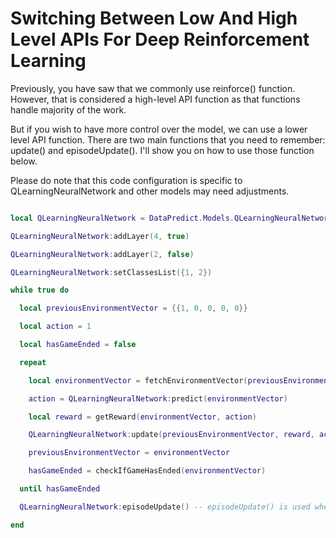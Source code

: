 # Switching Between Low And High Level APIs For Deep Reinforcement Learning

Previously, you have saw that we commonly use reinforce() function. However, that is considered a high-level API function as that functions handle majority of the work. 

But if you wish to have more control over the model, we can use a lower level API function. There are two main functions that you need to remember: update() and episodeUpdate(). I'll show you on how to use those function below. 

Please do note that this code configuration is specific to QLearningNeuralNetwork and other models may need adjustments.

```lua

local QLearningNeuralNetwork = DataPredict.Models.QLearningNeuralNetwork.new()

QLearningNeuralNetwork:addLayer(4, true)

QLearningNeuralNetwork:addLayer(2, false)

QLearningNeuralNetwork:setClassesList({1, 2})

while true do

  local previousEnvironmentVector = {{1, 0, 0, 0, 0}}

  local action = 1

  local hasGameEnded = false

  repeat

    local environmentVector = fetchEnvironmentVector(previousEnvironmentVector, action)

    action = QLearningNeuralNetwork:predict(environmentVector)

    local reward = getReward(environmentVector, action)

    QLearningNeuralNetwork:update(previousEnvironmentVector, reward, action, environmentVector) -- update() is called whenever a step is made.

    previousEnvironmentVector = environmentVector

    hasGameEnded = checkIfGameHasEnded(environmentVector)

  until hasGameEnded

  QLearningNeuralNetwork:episodeUpdate() -- episodeUpdate() is used whenever an episode ends. An episode is the total number of steps that determines when the model should stop training.

end

```

